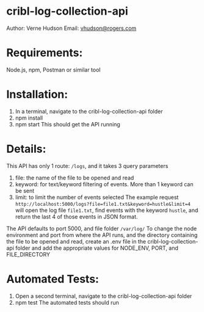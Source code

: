 # cribl-log-collection-api
Author: Verne Hudson
Email: vhudson@rogers.com

# Requirements: 
Node.js, npm, Postman or similar tool

# Installation:
1. In a terminal, navigate to the cribl-log-collection-api folder
2. npm install
3. npm start
This should get the API running

# Details:
This API has only 1 route: `/logs`, and it takes 3 query parameters
1. file: the name of the file to be opened and read
2. keyword: for text/keyword filtering of events.  More than 1 keyword can be sent
3. limit: to limit the number of events selected
The example request `http://localhost:5000/logs?file=file1.txt&keyword=hustle&limit=4` will open the log file `file1.txt`, find events with the keyword `hustle`, and return the last 4 of those events in JSON format.

The API defaults to port 5000, and file folder `/var/log/`
To change the node environment and port from where the API runs, and the directory containing the file to be opened and read, create an .env file in the cribl-log-collection-api folder and add the appropriate values for NODE_ENV, PORT, and FILE_DIRECTORY

# Automated Tests:
1. Open a second terminal, navigate to the cribl-log-collection-api folder
2. npm test
The automated tests should run

